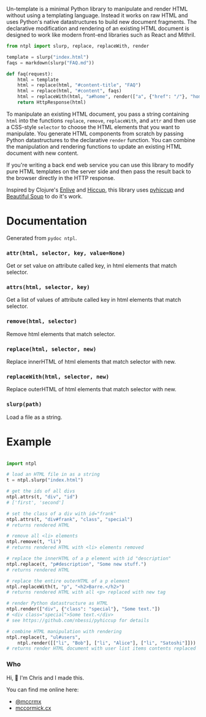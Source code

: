Un-template is a minimal Python library to manipulate and render HTML without using a templating language. Instead it works on raw HTML and uses Python's native datastructures to build new document fragments. The declarative modification and rendering of an existing HTML document is designed to work like modern front-end libraries such as React and Mithril.

```python
from ntpl import slurp, replace, replaceWith, render

template = slurp("index.html")
faqs = markdown(slurp("FAQ.md"))

def faq(request):
    html = template
    html = replace(html, "#content-title", "FAQ")
    html = replace(html, "#content", faqs)
    html = replaceWith(html, "a#home", render(["a", {"href": "/"}, "home"]))
    return HttpResponse(html)
```

To manipulate an existing HTML document, you pass a string containing `html` into the functions `replace`, `remove`, `replaceWith`, and `attr` and then use a CSS-style `selector` to choose the HTML elements that you want to manipulate. You generate HTML components from scratch by passing Python datastructures to the declarative `render` function. You can combine the manipulation and rendering functions to update an existing HTML document with new content.

If you're writing a back end web service you can use this library to modify pure HTML templates on the server side and then pass the result back to the browser directly in the HTTP response.

Inspired by Clojure's [Enlive](https://github.com/cgrand/enlive) and [Hiccup](https://github.com/weavejester/hiccup), this library uses [pyhiccup](https://github.com/nbessi/pyhiccup) and [Beautiful Soup](https://www.crummy.com/software/BeautifulSoup/) to do it's work.

# Documentation

Generated from `pydoc ntpl`.

### `attr(html, selector, key, value=None)`

Get or set value on attribute called key, in html elements that match selector.
    
### `attrs(html, selector, key)`

Get a list of values of attribute called key in html elements that match selector.
    
### `remove(html, selector)`

Remove html elements that match selector.

### `replace(html, selector, new)`

Replace innerHTML of html elements that match selector with new.
    
### `replaceWith(html, selector, new)`

Replace outerHTML of html elements that match selector with new.
    
### `slurp(path)`

Load a file as a string.

# Example

```python

import ntpl

# load an HTML file in as a string
t = ntpl.slurp("index.html")

# get the ids of all divs
ntpl.attrs(t, "div", "id")
# ['first', 'second']

# set the class of a div with id="frank"
ntpl.attrs(t, "div#frank", "class", "special")
# returns rendered HTML

# remove all <li> elements
ntpl.remove(t, "li")
# returns rendered HTML with <li> elements removed

# replace the innerHTML of a p element with id "description"
ntpl.replace(t, "p#description", "Some new stuff.")
# returns rendered HTML

# replace the entire outerHTML of a p element
ntpl.replaceWith(t, "p", "<h2>Barre.</h2>")
# returns rendered HTML with all <p> replaced with new tag

# render Python datastructure as HTML
ntpl.render(["div", {"class": "special"}, "Some text."])
# <div class="special">Some text.</div>
# see https://github.com/nbessi/pyhiccup for details

# combine HTML manipulation with rendering
ntpl.replace(t, "ul#users",
    ntpl.render([["li", "Bob"], ["li", "Alice"], ["li", "Satoshi"]]))
# returns render HTML document with user list items contents replaced
```

### Who

Hi, 👋 I'm Chris and I made this.

You can find me online here:

* [@mccrmx](https://twitter.com/mccrmx)
* [mccormick.cx](https://mccormick.cx/)

